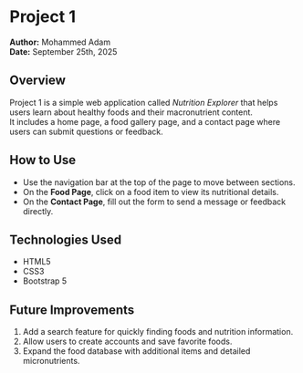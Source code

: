 # Project 1

**Author:** Mohammed Adam  
**Date:** September 25th, 2025  

## Overview
Project 1 is a simple web application called *Nutrition Explorer* that helps users learn about healthy foods and their macronutrient content.  
It includes a home page, a food gallery page, and a contact page where users can submit questions or feedback.

## How to Use
- Use the navigation bar at the top of the page to move between sections.  
- On the **Food Page**, click on a food item to view its nutritional details.  
- On the **Contact Page**, fill out the form to send a message or feedback directly.  

## Technologies Used
- HTML5  
- CSS3  
- Bootstrap 5  

## Future Improvements
1. Add a search feature for quickly finding foods and nutrition information.  
2. Allow users to create accounts and save favorite foods.  
3. Expand the food database with additional items and detailed micronutrients.  